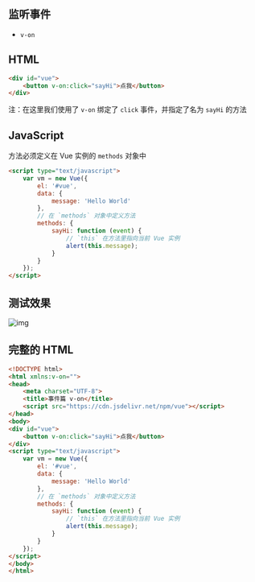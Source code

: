 ## 监听事件

- `v-on`

## HTML

```html
<div id="vue">
    <button v-on:click="sayHi">点我</button>
</div>
```

注：在这里我们使用了 `v-on` 绑定了 `click` 事件，并指定了名为 `sayHi` 的方法

## JavaScript

方法必须定义在 Vue 实例的 `methods` 对象中

```html
<script type="text/javascript">
    var vm = new Vue({
        el: '#vue',
        data: {
            message: 'Hello World'
        },
        // 在 `methods` 对象中定义方法
        methods: {
            sayHi: function (event) {
                // `this` 在方法里指向当前 Vue 实例
                alert(this.message);
            }
        }
    });
</script>
```

## 测试效果

![img](http://www.qfdmy.com/wp-content/uploads/2019/08/468c380bbbc4fbd.png)

## 完整的 HTML

```html
<!DOCTYPE html>
<html xmlns:v-on="">
<head>
    <meta charset="UTF-8">
    <title>事件篇 v-on</title>
    <script src="https://cdn.jsdelivr.net/npm/vue"></script>
</head>
<body>
<div id="vue">
    <button v-on:click="sayHi">点我</button>
</div>
<script type="text/javascript">
    var vm = new Vue({
        el: '#vue',
        data: {
            message: 'Hello World'
        },
        // 在 `methods` 对象中定义方法
        methods: {
            sayHi: function (event) {
                // `this` 在方法里指向当前 Vue 实例
                alert(this.message);
            }
        }
    });
</script>
</body>
</html>
```